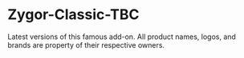 # Zygor-Classic-TBC

Latest versions of this famous add-on.
All product names, logos, and brands are property of their respective owners.
